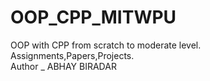 # OOP_CPP_MITWPU
OOP with CPP from scratch to moderate level. Assignments,Papers,Projects.
<br/>
Author _ ABHAY BIRADAR
